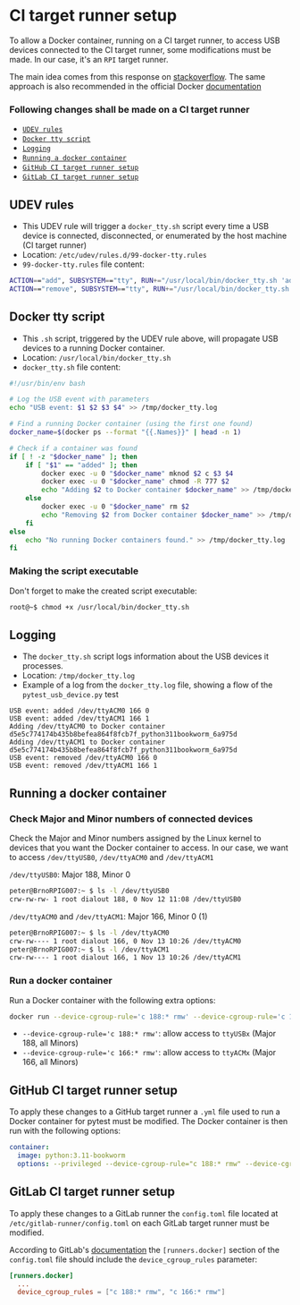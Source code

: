 # CI target runner setup

To allow a Docker container, running on a CI target runner, to access USB devices connected to the CI target runner, some modifications must be made.
In our case, it's an `RPI` target runner.

The main idea comes from this response on [stackoverflow](https://stackoverflow.com/a/66427245/19840830). The same approach is also recommended in the official Docker [documentation](https://docs.docker.com/reference/cli/docker/container/run/#device-cgroup-rule)


### Following changes shall be made on a CI target runner

- [`UDEV rules`](#udev-rules)
- [`Docker tty script`](#docker-tty-script)
- [`Logging`](#logging)
- [`Running a docker container`](#running-a-docker-container)
- [`GitHub CI target runner setup`](#github-ci-target-runner-setup)
- [`GitLab CI target runner setup`](#gitlab-ci-target-runner-setup)

## UDEV rules

- This UDEV rule will trigger a `docker_tty.sh` script every time a USB device is connected, disconnected, or enumerated by the host machine (CI target runner)
- Location: `/etc/udev/rules.d/99-docker-tty.rules`
- `99-docker-tty.rules` file content:

``` sh
ACTION=="add", SUBSYSTEM=="tty", RUN+="/usr/local/bin/docker_tty.sh 'added' '%E{DEVNAME}' '%M' '%m'"
ACTION=="remove", SUBSYSTEM=="tty", RUN+="/usr/local/bin/docker_tty.sh 'removed' '%E{DEVNAME}' '%M' '%m'"
```

## Docker tty script

- This `.sh` script, triggered by the UDEV rule above, will propagate USB devices to a running Docker container.
- Location: `/usr/local/bin/docker_tty.sh`
- `docker_tty.sh` file content:

``` sh
#!/usr/bin/env bash

# Log the USB event with parameters
echo "USB event: $1 $2 $3 $4" >> /tmp/docker_tty.log

# Find a running Docker container (using the first one found)
docker_name=$(docker ps --format "{{.Names}}" | head -n 1)

# Check if a container was found
if [ ! -z "$docker_name" ]; then
    if [ "$1" == "added" ]; then
        docker exec -u 0 "$docker_name" mknod $2 c $3 $4
        docker exec -u 0 "$docker_name" chmod -R 777 $2
        echo "Adding $2 to Docker container $docker_name" >> /tmp/docker_tty.log
    else
        docker exec -u 0 "$docker_name" rm $2
        echo "Removing $2 from Docker container $docker_name" >> /tmp/docker_tty.log
    fi
else
    echo "No running Docker containers found." >> /tmp/docker_tty.log
fi
```

### Making the script executable

Don't forget to make the created script executable:
``` sh
root@~$ chmod +x /usr/local/bin/docker_tty.sh
```

## Logging

- The `docker_tty.sh` script logs information about the USB devices it processes.
- Location: `/tmp/docker_tty.log`
- Example of a log from the `docker_tty.log` file, showing a flow of the `pytest_usb_device.py` test

```
USB event: added /dev/ttyACM0 166 0
USB event: added /dev/ttyACM1 166 1
Adding /dev/ttyACM0 to Docker container d5e5c774174b435b8befea864f8fcb7f_python311bookworm_6a975d
Adding /dev/ttyACM1 to Docker container d5e5c774174b435b8befea864f8fcb7f_python311bookworm_6a975d
USB event: removed /dev/ttyACM0 166 0
USB event: removed /dev/ttyACM1 166 1
```

## Running a docker container

### Check Major and Minor numbers of connected devices

Check the Major and Minor numbers assigned by the Linux kernel to devices that you want the Docker container to access.
In our case, we want to access `/dev/ttyUSB0`, `/dev/ttyACM0` and `/dev/ttyACM1`

`/dev/ttyUSB0`: Major 188, Minor 0
``` sh
peter@BrnoRPIG007:~ $ ls -l /dev/ttyUSB0
crw-rw-rw- 1 root dialout 188, 0 Nov 12 11:08 /dev/ttyUSB0
```

`/dev/ttyACM0` and `/dev/ttyACM1`: Major 166, Minor 0 (1)
``` sh
peter@BrnoRPIG007:~ $ ls -l /dev/ttyACM0
crw-rw---- 1 root dialout 166, 0 Nov 13 10:26 /dev/ttyACM0
peter@BrnoRPIG007:~ $ ls -l /dev/ttyACM1
crw-rw---- 1 root dialout 166, 1 Nov 13 10:26 /dev/ttyACM1
```

### Run a docker container

Run a Docker container with the following extra options:
``` sh
docker run --device-cgroup-rule='c 188:* rmw' --device-cgroup-rule='c 166:* rmw' --privileged ..
```
- `--device-cgroup-rule='c 188:* rmw'`: allow access to `ttyUSBx` (Major 188, all Minors)
- `--device-cgroup-rule='c 166:* rmw'`: allow access to `ttyACMx` (Major 166, all Minors)

## GitHub CI target runner setup

To apply these changes to a GitHub target runner a `.yml` file used to run a Docker container for pytest must be modified. The Docker container is then run with the following options:

``` yaml
container:
  image: python:3.11-bookworm
  options: --privileged --device-cgroup-rule="c 188:* rmw" --device-cgroup-rule="c 166:* rmw"
```

## GitLab CI target runner setup

To apply these changes to a GitLab runner the `config.toml` file located at `/etc/gitlab-runner/config.toml` on each GitLab target runner must be modified.

According to GitLab's [documentation](https://docs.gitlab.com/runner/configuration/advanced-configuration.html#the-runnersdocker-section) the `[runners.docker]` section of the `config.toml` file should include the `device_cgroup_rules` parameter:

``` toml
[runners.docker]
  ...
  device_cgroup_rules = ["c 188:* rmw", "c 166:* rmw"]
```
